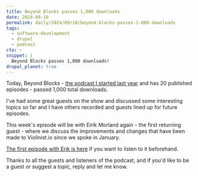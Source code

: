 ```yaml
---
title: Beyond Blocks passes 1,000 downloads
date: 2024-09-10
permalink: daily/2024/09/10/beyond-blocks-passes-1-000-downloads
tags:
  - software-development
  - drupal
  - podcast
cta: ~
snippet: |
  Beyond Blocks passes 1,000 downloads!
drupal_planet: true
---
```


Today, Beyond Blocks - [the podcast I started last year][0] and has 20 published episodes - passed 1,000 total downloads.

I've had some great guests on the show and discussed some interesting topics so far and I have others recorded and guests lined up for future episodes.

This week's episode will be with Eirik Morland again - the first returning guest - where we discuss the improvements and changes that have been made to Violinist.io since we spoke in January.

[The first episode with Erik is here][1] if you want to listen to it beforehand.

Thanks to all the guests and listeners of the podcast, and if you'd like to be a guest or suggest a topic, reply and let me know.

[0]: {{site.url}}/podcast
[1]: {{site.url}}/podcast/8-eirik-morland-violinist
